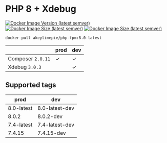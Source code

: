 # PHP 8 + Xdebug

[![Docker Image Version (latest semver)](https://img.shields.io/docker/v/akeylimepie/php-fpm?sort=semver)](https://hub.docker.com/r/akeylimepie/nginx)
[![Docker Image Size (latest semver)](https://img.shields.io/docker/image-size/akeylimepie/php-fpm?sort=semver)](https://hub.docker.com/r/akeylimepie/nginx)
[![Docker Image Size (latest semver)](https://img.shields.io/docker/pulls/akeylimepie/php-fpm)](https://hub.docker.com/r/akeylimepie/nginx)

```
docker pull akeylimepie/php-fpm:8.0-latest
```

| | prod | dev |
| --- | --- | --- |
| Composer `2.0.11` | &check; | &check; |
| Xdebug `3.0.3` |  | &check; |

## Supported tags

| prod | dev |
| --- | --- |
| 8.0-latest | 8.0-latest-dev |
| 8.0.2 | 8.0.2-dev |
| 7.4-latest | 7.4-latest-dev |
| 7.4.15 | 7.4.15-dev |

